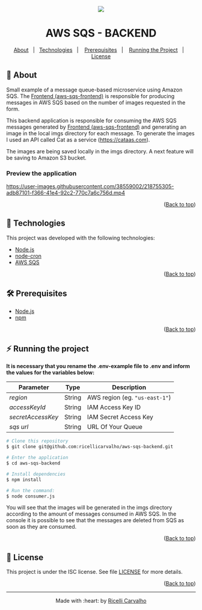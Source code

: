 <p align="center">
<img src="https://user-images.githubusercontent.com/38559002/218804399-0deb9611-aa27-444b-aad6-749a1995f22b.png">
</p>
<h1 align="center" id="top">AWS SQS - BACKEND</h1>

<p align="center">
  <a href="#dart-about">About</a> &#xa0; | &#xa0; 
  <a href="#rocket-technologies">Technologies</a>&nbsp;&nbsp;&nbsp;|&nbsp;&nbsp;&nbsp;  
  <a href="#hammer_and_wrench-prerequisites">Prerequisites</a>&nbsp;&nbsp;&nbsp;|&nbsp;&nbsp;&nbsp;
  <a href="#zap-running-the-project">Running the Project</a>&nbsp;&nbsp;&nbsp;|&nbsp;&nbsp;&nbsp;
  <a href="#memo-license">License</a>
</p>


## :dart: About

Small example of a message queue-based microservice using Amazon SQS. The [Frontend (aws-sqs-frontend)](https://github.com/ricellicarvalho/aws-sqs-frontend) is responsible for producing messages in AWS SQS based on the number of images requested in the form.

This backend application is responsible for consuming the AWS SQS messages generated by [Frontend (aws-sqs-frontend)](https://github.com/ricellicarvalho/aws-sqs-frontend) and generating an image in the local imgs directory for each message. To generate the images I used an API called Cat as a service (https://cataas.com).

The images are being saved locally in the imgs directory. A next feature will be saving to Amazon S3 bucket.

### **Preview the application**

https://user-images.githubusercontent.com/38559002/218755305-adb87101-f366-41e4-92c2-770c7a6c756d.mp4

<p align="right">(<a href="#top">Back to top</a>)</p>

## :rocket: Technologies

This project was developed with the following technologies:

- [Node.js](https://nodejs.org/en/)
- [node-cron](https://www.npmjs.com/package/node-cron)
- [AWS SQS](https://aws.amazon.com/sqs/)

<p align="right">(<a href="#top">Back to top</a>)</p>


## :hammer_and_wrench: Prerequisites

- [Node.js](https://nodejs.org/en/)
- [npm](https://www.npmjs.com/package/npm)

<p align="right">(<a href="#top">Back to top</a>)</p>

## :zap: Running the project
**It is necessary that you rename the .env-example file to .env and inform the values for the variables below:**

| Parameter         | Type   | Description |
| ----------------- | ------ | ----------- |
| *region*          | String | AWS region (eg. `"us-east-1"`) |
| *accessKeyId*     | String | IAM Access Key ID |
| *secretAccessKey* | String | IAM Secret Access Key |
| *sqs url*         | String | URL Of Your Queue |

```bash
# Clone this repository
$ git clone git@github.com:ricellicarvalho/aws-sqs-backend.git

# Enter the application
$ cd aws-sqs-backend

# Install dependencies
$ npm install

# Run the command:
$ node consumer.js
```
You will see that the images will be generated in the imgs directory according to the amount of messages consumed in AWS SQS. In the console it is possible to see that the messages are deleted from SQS as soon as they are consumed.

<p align="right">(<a href="#top">Back to top</a>)</p>

## :memo: License

This project is under the ISC license. See file [LICENSE](LICENSE.md) for more details.

<p align="right">(<a href="#top">Back to top</a>)</p>

---

<p align="center">Made with :heart: by <a href="https://github.com/ricellicarvalho" target="_blank">Ricelli Carvalho</a></p>
